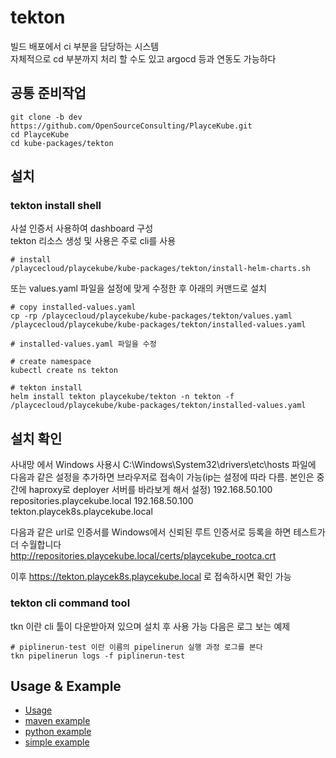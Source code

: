 # tekton

빌드 배포에서 ci 부분을 담당하는 시스템  
자체적으로 cd 부분까지 처리 할 수도 있고 argocd 등과 연동도 가능하다

## 공통 준비작업

```ShellSession
git clone -b dev https://github.com/OpenSourceConsulting/PlayceKube.git
cd PlayceKube
cd kube-packages/tekton
```

## 설치

### tekton install shell

사설 인증서 사용하여 dashboard 구성  
tekton 리소스 생성 및 사용은 주로 cli를 사용

```ShellSession
# install
/playcecloud/playcekube/kube-packages/tekton/install-helm-charts.sh
```

또는 values.yaml 파일을 설정에 맞게 수정한 후 아래의 커맨드로 설치

```ShellSession
# copy installed-values.yaml
cp -rp /playcecloud/playcekube/kube-packages/tekton/values.yaml /playcecloud/playcekube/kube-packages/tekton/installed-values.yaml

# installed-values.yaml 파일을 수정

# create namespace
kubectl create ns tekton

# tekton install
helm install tekton playcekube/tekton -n tekton -f /playcecloud/playcekube/kube-packages/tekton/installed-values.yaml
```

## 설치 확인

사내망 에서 Windows 사용시 C:\Windows\System32\drivers\etc\hosts 파일에 다음과 같은 설정을 추가하면 브라우저로 접속이 가능(ip는 설정에 따라 다름. 본인은 중간에 haproxy로 deployer 서버를 바라보게 해서 설정)
192.168.50.100 repositories.playcekube.local
192.168.50.100 tekton.playcek8s.playcekube.local

다음과 같은 url로 인증서를 Windows에서 신뢰된 루트 인증서로 등록을 하면 테스트가 더 수월합니다
http://repositories.playcekube.local/certs/playcekube_rootca.crt

이후 https://tekton.playcek8s.playcekube.local 로 접속하시면 확인 가능


### tekton cli command tool

tkn 이란 cli 툴이 다운받아져 있으며 설치 후 사용 가능
다음은 로그 보는 예제

```ShellSession
# piplinerun-test 이란 이름의 pipelinerun 실행 과정 로그를 본다
tkn pipelinerun logs -f piplinerun-test
```

## Usage & Example

- [Usage](usage)
- [maven example](usage/maven-example)
- [python example](usage/python-example)
- [simple example](usage/simple-example)

